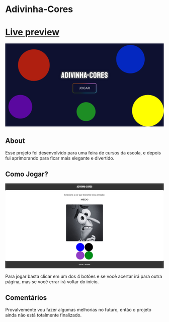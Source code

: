 # Adivinha-Cores
# [Live preview](https://larissa022.github.io/Jogo-Divertidamente/index.html)

![Adivinha-cores](assets/images/adivinha-cores.png)

## About

Esse projeto foi desenvolvido para uma feira de cursos da escola, e depois fui aprimorando para ficar mais elegante e divertido.

## Como Jogar?

![Adivinha-cores](assets/images/fase.png)

Para jogar basta clicar em um dos 4 botões e se você acertar irá para outra página, mas se você errar irá voltar do início. 

## Comentários

Provalvemente vou fazer algumas melhorias no futuro, então o projeto ainda não está totalmente finalizado. 
